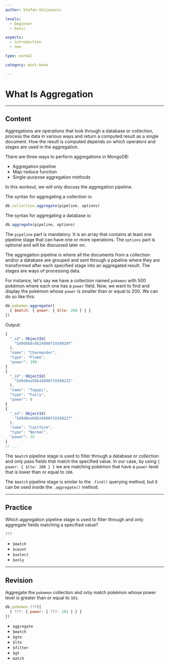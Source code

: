 ```yaml
---
author: Stefan-Stojanovic

levels:
  - beginner
  - basic

aspects:
  - introduction
  - new

type: normal

category: must-know

---
```


# What Is Aggregation

---
## Content

Aggregations are operations that look through a database or collection, process the data in various ways and return a computed result as a single document. How the result is computed depends on which operators and stages are used in the aggregation.

There are three ways to perform aggregations in MongoDB:
  - Aggregation pipeline
  - Map-reduce function
  - Single-purpose aggregation methods

In this workout, we will only discuss the aggregation pipeline.

The syntax for aggregating a collection is: 
```js
db.collection.aggregate(pipeline, options)
```

The syntax for aggregating a database is:
```js
db.aggregate(pipeline, options)
```

The `pipeline` part is mandatory. It is an array that contains at least one pipeline stage that can have one or more operations. The `options` part is optional and will be discussed later on.

The aggregation pipeline is where all the documents from a collection and/or a database are grouped and sent through a pipeline where they are transformed after each specified stage into an aggregated result. The stages are ways of processing data.

For instance, let's say we have a collection named `pokemon` with 500 pokémon where each one has a `power` field. Now, we want to find and display the pokémon whose `power` is smaller than or equal to 200. We can do so like this:

```javascript
db.pokemon.aggregate([
  { $match: { power: { $lte: 200 } } }
])
```
Output:
```javascript
{
  "_id": ObjectId(
    "5d9d8b8c0b24990f1939820f"
  ),
  "name": "Charmander",
  "type": "Flame",
  "power": 199
}
{
  "_id": ObjectId(
    "5d9d8ea50b24990f19398225"
  ),
  "name": "Togepi",
  "type": "Fairy",
  "power": 0
}
{
  "_id": ObjectId(
    "5d9d8eeb0b24990f19398227"
  ),
  "name": "Castform",
  "type": "Normal",
  "power": 35
}
// ...
```

The `$match` pipeline stage is used to filter through a database or collection and only pass fields that match the specified value. In our case, by using `{ power: { $lte: 200 } }` we are matching pokémon that have a `power` level that is lower than or equal to `200`.

The `$match` pipeline stage is similar to the `.find()` querying method, but it can be used inside the `.aggregate()` method. 

---
## Practice

Which aggregation pipeline stage is used to filter through and only aggregate fields matching a specified value?

```javascript
???
```

* `$match`
* `$count`
* `$select`
* `$only`

---
## Revision

Aggregate the `pokemon` collection and only match pokémon whose power level is greater than or equal to `101`.

```javascript
db.pokemon.???([
  { ???: { power: { ???: 101 } } }
])
```

* `aggregate`
* `$match`
* `$gte`
* `$lte`
* `$filter`
* `$gt`
* `match`
